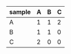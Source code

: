 sample  |  A  |  B  |  C
--------|-----|-----|---
A       |  1  |  1  |  2
B       |  1  |  1  |  0
C       |  2  |  0  |  0
